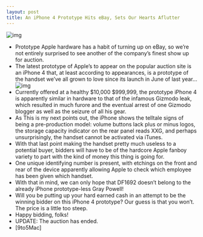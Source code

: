 ```yaml
---
layout: post
title: An iPhone 4 Prototype Hits eBay, Sets Our Hearts Aflutter
---
```

![img](http://media.idownloadblog.com/wp-content/uploads/2011/07/iPhone-4-prototype.png)
* Prototype Apple hardware has a habit of turning up on eBay, so we’re not entirely surprised to see another of the company’s finest show up for auction.
* The latest prototype of Apple’s to appear on the popular auction site is an iPhone 4 that, at least according to appearances, is a prototype of the handset we’ve all grown to love since its launch in June of last year…
![img](http://media.idownloadblog.com/wp-content/uploads/2011/07/iphone-4-prototype-ebay-e1309743827330.png)
* Currently offered at a healthy $10,000 $999,999, the prototype iPhone 4 is apparently similar in hardware to that of the infamous Gizmodo leak, which resulted in much furore and the eventual arrest of one Gizmodo blogger as well as the seizure of all his gear.
* As This is my next points out, the iPhone shows the telltale signs of being a pre-production model: volume buttons lack plus or minus logos, the storage capacity indicator on the rear panel reads XXG, and perhaps unsurprisingly, the handset cannot be activated via iTunes.
* With that last point making the handset pretty much useless to a potential buyer, bidders will have to be of the hardcore Apple fanboy variety to part with the kind of money this thing is going for.
* One unique identifying number is present, with etchings on the front and rear of the device apparently allowing Apple to check which employee has been given which handset.
* With that in mind, we can only hope that DF1692 doesn’t belong to the already iPhone prototype-less Gray Powell!
* Will you be putting up your hard earned cash in an attempt to be the winning bidder on this iPhone 4 prototype? Our guess is that you won’t. The price is a little too steep.
* Happy bidding, folks!
* UPDATE: The auction has ended.
* [9to5Mac]

